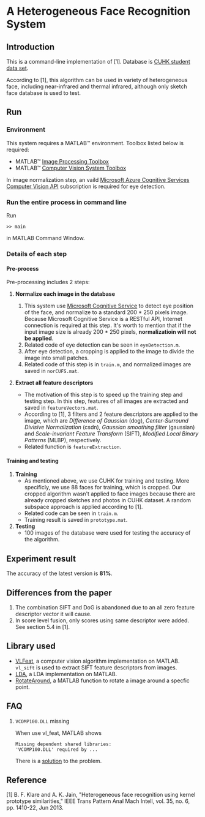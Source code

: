 # A Heterogeneous Face Recognition System

## Introduction
This is a command-line implementation of [1]. Database is [CUHK student data set](http://mmlab.ie.cuhk.edu.hk/archive/facesketch.html). 

According to [1], this algorithm can be used in variety of heterogeneous face, including near-infrared and thermal infrared, although only sketch face database is used to test.

## Run

### Environment
This system requires a MATLAB&trade; environment. Toolbox listed below is required:
- MATLAB&trade; [Image Processing Toolbox](https://www.mathworks.com/products/image.html)
- MATLAB&trade; [Computer Vision System Toolbox](https://www.mathworks.com/products/computer-vision.html)

In image normalization step, an vaild [Microsoft Azure Cognitive Services](https://azure.microsoft.com/en-us/services/cognitive-services/) [Computer Vision API](https://azure.microsoft.com/en-us/services/cognitive-services/computer-vision/) subscription is required for eye detection.


### Run the entire process in command line
Run 
```
>> main
```
in MATLAB Command Window.

### Details of each step

#### Pre-process
Pre-processing includes 2 steps:
1. **Normalize each image in the database**
    1. This system use [Microsoft Cognitive Service](https://azure.microsoft.com/en-us/services/cognitive-services/) to detect eye position of the face, and normalize to a standard 200 * 250 pixels image. Because Microsoft Cognitive Service is a RESTful API, Internet connection is required at this step. It's worth to mention that if the input image size is already 200 * 250 pixels, **normalizatioin will not be applied**.
    2. Related code of eye detection can be seen in `eyeDetection.m`.
    3. After eye detection, a cropping is applied to the image to divide the image into small patches.
    4. Related code of this step is in `train.m`, and normalized images are saved in `norCUFS.mat`.

2. **Extract all feature descriptors**
    - The motivation of this step is to speed up the training step and testing step. In this step, features of all images are extracted and saved in `featureVectors.mat`. 
    - According to [1], 3 filters and 2 feature descriptors are applied to the image, which are *Difference of Gaussian* (dog), *Center-Surround Divisive Normalization* (csdn), *Gaussian smoothing filter* (gaussian) and *Scale-invariant Feature Transform* (SIFT), *Modified Local Binary Patterns* (MLBP), respectively.
    - Related function is `featureExtraction`.

#### Training and testing
1. **Training**
    - As mentioned above, we use CUHK for training and testing. More specificly, we use 88 faces for training, which is cropped. Our cropped algorithm wasn't applied to face images because there are already cropped sketches and photos in CUHK dataset. A random subspace approach is applied according to [1]. 
    - Related code can be seen in `train.m`.
    - Training result is saved in `prototype.mat`.
2. **Testing**
    - 100 images of the database were used for testing the accuracy of the algorithm.

## Experiment result
The accuracy of the latest version is **81%**.

## Differences from the paper
1. The combination SIFT and DoG is abandoned due to an all zero feature descriptor vector it will cause.
2. In score level fusion, only scores using same descriptor were added. See section 5.4 in [1].

## Library used
- [VLFeat](www.vlfeat.org), a computer vision algorithm implementation on MATLAB. `vl_sift` is used to extract SIFT feature descriptors from images.
- [LDA](https://cn.mathworks.com/matlabcentral/fileexchange/29673-lda--linear-discriminant-analysis), a LDA implementation on MATLAB. 
- [RotateAround](https://cn.mathworks.com/matlabcentral/fileexchange/40469-rotate-an-image-around-a-point), a MATLAB function to rotate a image around a specfic point.

## FAQ
1. `VCOMP100.DLL` missing

    When use vl_feat, MATLAB shows 
    ```
    Missing dependent shared libraries:
    'VCOMP100.DLL' required by ...
    ```
    There is a [solution](https://answers.microsoft.com/en-us/windows/forum/games_windows_10/windows-10-vcomp100dll-missing-cannot-start-game/d56c4b10-5309-4c82-a2c5-d6abf246a046) to the problem.

## Reference
[1] B. F. Klare and A. K. Jain, "Heterogeneous face recognition using kernel prototype similarities," IEEE Trans Pattern Anal Mach Intell, vol. 35, no. 6, pp. 1410-22, Jun 2013.